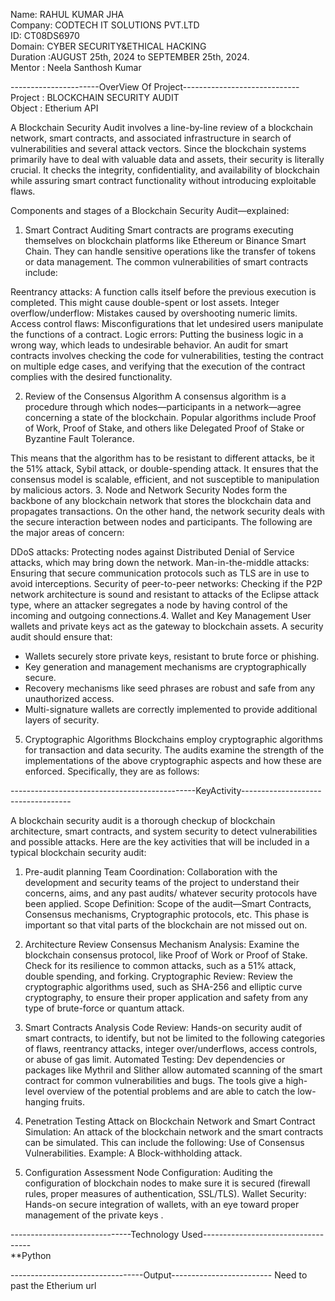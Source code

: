 Name: RAHUL KUMAR JHA                                  
Company: CODTECH IT SOLUTIONS PVT.LTD                                         
ID: CT08DS6970                                                  
Domain: CYBER SECURITY&ETHICAL HACKING                                 
Duration :AUGUST 25th, 2024 to SEPTEMBER 25th, 2024.                              
Mentor : Neela Santhosh Kumar

----------------------OverView Of Project-----------------------------                
Project : BLOCKCHAIN SECURITY AUDIT                                  
Object :  Etherium API                                

A Blockchain Security Audit involves a line-by-line review of a blockchain network, smart contracts, and associated infrastructure in search of vulnerabilities and several attack vectors. Since the blockchain systems primarily have to deal with valuable data and assets, their security is literally crucial. It checks the integrity, confidentiality, and availability of blockchain while assuring smart contract functionality without introducing exploitable flaws.

Components and stages of a Blockchain Security Audit—explained:

1. Smart Contract Auditing
Smart contracts are programs executing themselves on blockchain platforms like Ethereum or Binance Smart Chain. They can handle sensitive operations like the transfer of tokens or data management. The common vulnerabilities of smart contracts include:

Reentrancy attacks: A function calls itself before the previous execution is completed. This might cause double-spent or lost assets. Integer overflow/underflow: Mistakes caused by overshooting numeric limits. Access control flaws: Misconfigurations that let undesired users manipulate the functions of a contract. Logic errors: Putting the business logic in a wrong way, which leads to undesirable behavior.
An audit for smart contracts involves checking the code for vulnerabilities, testing the contract on multiple edge cases, and verifying that the execution of the contract complies with the desired functionality.

2. Review of the Consensus Algorithm
A consensus algorithm is a procedure through which nodes—participants in a network—agree concerning a state of the blockchain. Popular algorithms include Proof of Work, Proof of Stake, and others like Delegated Proof of Stake or Byzantine Fault Tolerance.

This means that the algorithm has to be resistant to different attacks, be it the 51% attack, Sybil attack, or double-spending attack.
It ensures that the consensus model is scalable, efficient, and not susceptible to manipulation by malicious actors.
3. Node and Network Security
Nodes form the backbone of any blockchain network that stores the blockchain data and propagates transactions. On the other hand, the network security deals with the secure interaction between nodes and participants. The following are the major areas of concern:

DDoS attacks: Protecting nodes against Distributed Denial of Service attacks, which may bring down the network.
Man-in-the-middle attacks: Ensuring that secure communication protocols such as TLS are in use to avoid interceptions.
Security of peer-to-peer networks: Checking if the P2P network architecture is sound and resistant to attacks of the Eclipse attack type, where an attacker segregates a node by having control of the incoming and outgoing connections.4. Wallet and Key Management
User wallets and private keys act as the gateway to blockchain assets. A security audit should ensure that:

* Wallets securely store private keys, resistant to brute force or phishing.
* Key generation and management mechanisms are cryptographically secure.
* Recovery mechanisms like seed phrases are robust and safe from any unauthorized access.
* Multi-signature wallets are correctly implemented to provide additional layers of security.
5. Cryptographic Algorithms
Blockchains employ cryptographic algorithms for transaction and data security. The audits examine the strength of the implementations of the above cryptographic aspects and how these are enforced. Specifically, they are as follows: 

----------------------------------------------KeyActivity-----------------------------------                                                           

A blockchain security audit is a thorough checkup of blockchain architecture, smart contracts, and system security to detect vulnerabilities and possible attacks. Here are the key activities that will be included in a typical blockchain security audit:
1. Pre-audit planning
Team Coordination: Collaboration with the development and security teams of the project to understand their concerns, aims, and any past audits/ whatever security protocols have been applied.
 Scope Definition: Scope of the audit—Smart Contracts, Consensus mechanisms, Cryptographic protocols, etc. This phase is important so that vital parts of the blockchain are not missed out on.
2. Architecture Review
Consensus Mechanism Analysis: Examine the blockchain consensus protocol, like Proof of Work or Proof of Stake. Check for its resilience to common attacks, such as a 51% attack, double spending, and forking. Cryptographic Review: Review the cryptographic algorithms used, such as SHA-256 and elliptic curve cryptography, to ensure their proper application and safety from any type of brute-force or quantum attack.
3. Smart Contracts Analysis
Code Review: Hands-on security audit of smart contracts, to identify, but not be limited to the following categories of flaws, reentrancy attacks, integer over/underflows, access controls, or abuse of gas limit.
Automated Testing: Dev dependencies or packages like Mythril and Slither allow automated scanning of the smart contract for common vulnerabilities and bugs. The tools give a high-level overview of the potential problems and are able to catch the low-hanging fruits.
4. Penetration Testing
Attack on Blockchain Network and Smart Contract Simulation: An attack of the blockchain network and the smart contracts can be simulated. This can include the following:
Use of Consensus Vulnerabilities. Example: A Block-withholding attack.

5. Configuration Assessment
Node Configuration: Auditing the configuration of blockchain nodes to make sure it is secured (firewall rules, proper measures of authentication, SSL/TLS).
Wallet Security: Hands-on secure integration of wallets, with an eye toward proper management of the private keys .

------------------------------Technology Used-----------------------------------                                
 **Python 


 ---------------------------------Output-------------------------
 Need to past the Etherium url



 
